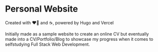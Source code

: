 # Personal Website
Created with ❤️‍🔥 and ☕, powered by Hugo and Vercel

Initially made as a sample website to create an online CV but eventually made into a CV/Portfolio/Blog to showcase my progress when it comes to selfstudying Full Stack Web Development.
